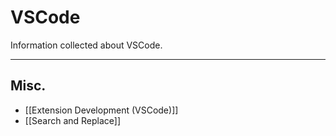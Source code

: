 # VSCode

Information collected about VSCode.

---

## Misc.

- [[Extension Development (VSCode)]]
- [[Search and Replace]]